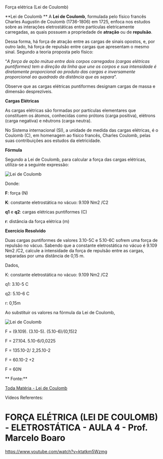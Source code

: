 Força elétrica (Lei de Coulomb)

**Lei de Coulomb
**
A **Lei de Coulomb**, formulada pelo físico francês Charles Augustin de Coulomb (1736-1806) em 1725, enfoca nos estudos sobre as interações eletrostáticas entre partículas eletricamente carregadas, as quais possuem a propriedade de **atração** ou de **repulsão**.

Dessa forma, há força de atração entre as cargas de sinais opostos, e, por outro lado, há força de repulsão entre cargas que apresentam o mesmo sinal. Segundo a teoria proposta pelo físico:

“*A força de ação mútua entre dois corpos carregados (cargas elétricas puntiformes) tem a direção da linha que une os corpos e sua intensidade é diretamente proporcional ao produto das cargas e inversamente proporcional ao quadrado da distância que as separa*”.

Observe que as cargas elétricas puntiformes designam cargas de massa e dimensão desprezíveis.

**Cargas Elétricas**

As cargas elétricas são formadas por partículas elementares que constituem os átomos, conhecidas como prótons (carga positiva), elétrons (carga negativa) e nêutrons (carga neutra).

No Sistema internacional (SI), a unidade de medida das cargas elétricas, é o Coulomb (C), em homenagem ao físico francês, Charles Coulomb, pelas suas contribuições aos estudos da eletricidade.

**Fórmula**

Segundo a Lei de Coulomb, para calcular a força das cargas elétricas, utiliza-se a seguinte expressão:

![Lei de Coulomb](https://static.planejativo.com/uploads/novas/78e24ce63a99aaf1e1efaca89ac8d329.jpg)

Donde:

**F**: força (N)

**K**: constante eletrostática no vácuo: 9.109 Nm2 /C2

**q1** e **q2**: cargas elétricas puntiformes (C)

**r**: distância da força elétrica (m)

**Exercício Resolvido**

Duas cargas puntiformes de valores 3.10-5C e 5.10-6C sofrem uma força de repulsão no vácuo. Sabendo que a constante eletrostática no vácuo é 9.109 Nm2 /C2, calcule a intensidade da força de repulsão entre as cargas, separadas por uma distância de 0,15 m.

Dados,

K: constante eletrostática no vácuo: 9.109 Nm2 /C2

q1: 3.10-5 C

q2: 5.10-6 C

r: 0,15m

Ao substituir os valores na fórmula da Lei de Coulomb,

![Lei de Coulomb](https://static.planejativo.com/uploads/novas/78e24ce63a99aaf1e1efaca89ac8d329.jpg)

F = (9.109). (3.10-5). (5.10-6)/(0,15)2

F = 27.104. 5.10-6/0,0225

F = 135.10-2/ 2,25.10-2

F = 60.10-2 +2

F = 60N

**
Fonte:**

[Toda Matéria - Lei de Coulomb](https://www.todamateria.com.br/lei-de-coulomb/)

Vídeos Referentes:

# FORÇA ELÉTRICA (LEI DE COULOMB) - ELETROSTÁTICA - AULA 4 - Prof. Marcelo Boaro

https://www.youtube.com/watch?v=ktatkm5Wzmg